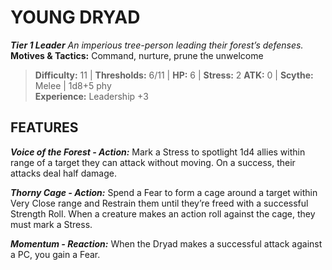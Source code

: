 ﻿---
tags:
  - Adversary
  - Creature
  - Statblock

name: 'YOUNG DRYAD'
tier: 1
type: Leader
description: 'An imperious tree-person leading their forest’s defenses.'
motives_and_tactics: 'Command, nurture, prune the unwelcome'
difficulty: '11'
thresholds: '6/11'
hp: '6'
stress: '2'
atk: '0'
attack: 'Scythe'
range: 'Melee'
damage: '1d8+5 phy'
experience:
  - 'Leadership +3'
feats:
- name: 'Voice of the Forest'
  type: 'Action'
  text: 'Mark a Stress to spotlight 1d4 allies within range of a target they can attack without moving. On a success, their attacks deal half damage.'
- name: 'Thorny Cage'
  type: 'Action'
  text: 'Spend a Fear to form a cage around a target within Very Close range and Restrain them until they’re freed with a successful Strength Roll. When a creature makes an action roll against the cage, they must mark a Stress.'
- name: 'Momentum'
  type: 'Reaction'
  text: 'When the Dryad makes a successful attack against a PC, you gain a Fear.'
layout: Daggerheart Adversary
source: srd-adversary
statblock: true
---

# YOUNG DRYAD

***Tier 1 Leader***
*An imperious tree-person leading their forest’s defenses.*
**Motives & Tactics:** Command, nurture, prune the unwelcome

> **Difficulty:** 11 | **Thresholds:** 6/11 | **HP:** 6 | **Stress:** 2
> **ATK:** 0 | **Scythe:** Melee | 1d8+5 phy  
> **Experience:** Leadership +3

## FEATURES

***Voice of the Forest - Action:*** Mark a Stress to spotlight 1d4 allies within range of a target they can attack without moving. On a success, their attacks deal half damage.

***Thorny Cage - Action:*** Spend a Fear to form a cage around a target within Very Close range and Restrain them until they’re freed with a successful Strength Roll. When a creature makes an action roll against the cage, they must mark a Stress.

***Momentum - Reaction:*** When the Dryad makes a successful attack against a PC, you gain a Fear.
